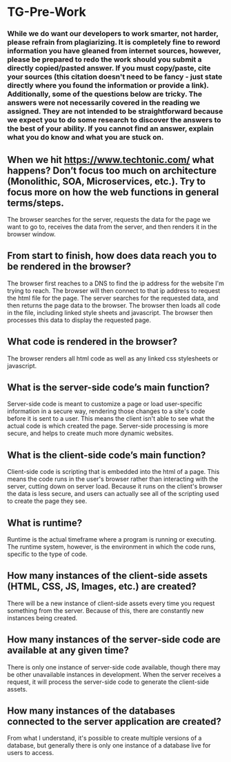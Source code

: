 # TG-Pre-Work

### While we do want our developers to work smarter, not harder, please refrain from plagiarizing.  It is completely fine to reword information you have gleaned from internet sources, however, please be prepared to redo the work should you submit a directly copied/pasted answer.  If you must copy/paste, cite your sources (this citation doesn't need to be fancy - just state directly where you found the information or provide a link).  Additionally, some of the questions below are tricky.  The answers were not necessarily covered in the reading we assigned.  They are not intended to be straightforward because we expect you to do some research to discover the answers to the best of your ability.  If you cannot find an answer, explain what you do know and what you are stuck on.  

## When we hit https://www.techtonic.com/ what happens? Don’t focus too much on architecture (Monolithic, SOA, Microservices, etc.). Try to focus more on how the web functions in general terms/steps.

The browser searches for the server, requests the data for the page we want to go to, receives the data from the server, and then renders it in the browser window.

## From start to finish, how does data reach you to be rendered in the browser?

The browser first reaches to a DNS to find the ip address for the website I'm trying to reach. The browser will then connect to that ip address to request the html file for the page. The server searches for the requested data, and then returns the page data to the browser. The browser then loads all code in the file, including linked style sheets and javascript. The browser then processes this data to display the requested page.

## What code is rendered in the browser?

The browser renders all html code as well as any linked css stylesheets or javascript.

## What is the server-side code’s main function?

Server-side code is meant to customize a page or load user-specific information in a secure way, rendering those changes to a site's code before it is sent to a user. This means the client isn't able to see what the actual code is which created the page. Server-side processing is more secure, and helps to create much more dynamic websites.

## What is the client-side code’s main function?

Client-side code is scripting that is embedded into the html of a page. This means the code runs in the user's browser rather than interacting with the server, cutting down on server load. Because it runs on the client's browser the data is less secure, and users can actually see all of the scripting used to create the page they see.

## What is runtime?

Runtime is the actual timeframe where a program is running or executing. The runtime system, however, is the environment in which the code runs, specific to the type of code.

## How many instances of the client-side assets (HTML, CSS, JS, Images, etc.) are created?

There will be a new instance of client-side assets every  time you request something from the server. Because of this, there are constantly new instances being created.

## How many instances of the server-side code are available at any given time?

There is only one instance of server-side code available, though there may be other unavailable instances in development. When the server receives a request, it will process the server-side code to generate the client-side assets.

## How many instances of the databases connected to the server application are created?

From what I understand, it's possible to create multiple versions of a database, but generally there is only one instance of a database live for users to access.
